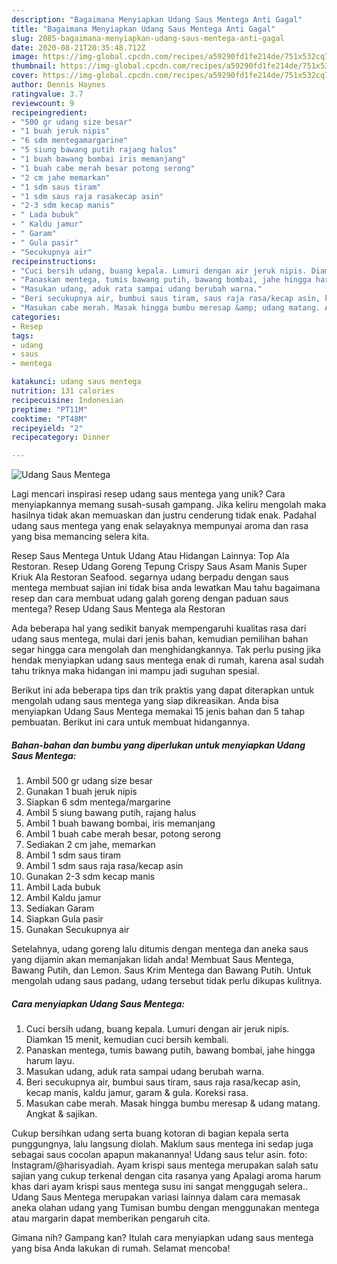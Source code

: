 ```yaml
---
description: "Bagaimana Menyiapkan Udang Saus Mentega Anti Gagal"
title: "Bagaimana Menyiapkan Udang Saus Mentega Anti Gagal"
slug: 2085-bagaimana-menyiapkan-udang-saus-mentega-anti-gagal
date: 2020-08-21T20:35:48.712Z
image: https://img-global.cpcdn.com/recipes/a59290fd1fe214de/751x532cq70/udang-saus-mentega-foto-resep-utama.jpg
thumbnail: https://img-global.cpcdn.com/recipes/a59290fd1fe214de/751x532cq70/udang-saus-mentega-foto-resep-utama.jpg
cover: https://img-global.cpcdn.com/recipes/a59290fd1fe214de/751x532cq70/udang-saus-mentega-foto-resep-utama.jpg
author: Dennis Haynes
ratingvalue: 3.7
reviewcount: 9
recipeingredient:
- "500 gr udang size besar"
- "1 buah jeruk nipis"
- "6 sdm mentegamargarine"
- "5 siung bawang putih rajang halus"
- "1 buah bawang bombai iris memanjang"
- "1 buah cabe merah besar potong serong"
- "2 cm jahe memarkan"
- "1 sdm saus tiram"
- "1 sdm saus raja rasakecap asin"
- "2-3 sdm kecap manis"
- " Lada bubuk"
- " Kaldu jamur"
- " Garam"
- " Gula pasir"
- "Secukupnya air"
recipeinstructions:
- "Cuci bersih udang, buang kepala. Lumuri dengan air jeruk nipis. Diamkan 15 menit, kemudian cuci bersih kembali."
- "Panaskan mentega, tumis bawang putih, bawang bombai, jahe hingga harum layu."
- "Masukan udang, aduk rata sampai udang berubah warna."
- "Beri secukupnya air, bumbui saus tiram, saus raja rasa/kecap asin, kecap manis, kaldu jamur, garam &amp; gula. Koreksi rasa."
- "Masukan cabe merah. Masak hingga bumbu meresap &amp; udang matang. Angkat &amp; sajikan."
categories:
- Resep
tags:
- udang
- saus
- mentega

katakunci: udang saus mentega 
nutrition: 131 calories
recipecuisine: Indonesian
preptime: "PT11M"
cooktime: "PT48M"
recipeyield: "2"
recipecategory: Dinner

---
```



![Udang Saus Mentega](https://img-global.cpcdn.com/recipes/a59290fd1fe214de/751x532cq70/udang-saus-mentega-foto-resep-utama.jpg)

Lagi mencari inspirasi resep udang saus mentega yang unik? Cara menyiapkannya memang susah-susah gampang. Jika keliru mengolah maka hasilnya tidak akan memuaskan dan justru cenderung tidak enak. Padahal udang saus mentega yang enak selayaknya mempunyai aroma dan rasa yang bisa memancing selera kita.

Resep Saus Mentega Untuk Udang Atau Hidangan Lainnya: Top Ala Restoran. Resep Udang Goreng Tepung Crispy Saus Asam Manis Super Kriuk Ala Restoran Seafood. segarnya udang berpadu dengan saus mentega membuat sajian ini tidak bisa anda lewatkan Mau tahu bagaimana resep dan cara membuat udang galah goreng dengan paduan saus mentega? Resep Udang Saus Mentega ala Restoran

Ada beberapa hal yang sedikit banyak mempengaruhi kualitas rasa dari udang saus mentega, mulai dari jenis bahan, kemudian pemilihan bahan segar hingga cara mengolah dan menghidangkannya. Tak perlu pusing jika hendak menyiapkan udang saus mentega enak di rumah, karena asal sudah tahu triknya maka hidangan ini mampu jadi suguhan spesial.


Berikut ini ada beberapa tips dan trik praktis yang dapat diterapkan untuk mengolah udang saus mentega yang siap dikreasikan. Anda bisa menyiapkan Udang Saus Mentega memakai 15 jenis bahan dan 5 tahap pembuatan. Berikut ini cara untuk membuat hidangannya.

<!--inarticleads1-->

##### Bahan-bahan dan bumbu yang diperlukan untuk menyiapkan Udang Saus Mentega:

1. Ambil 500 gr udang size besar
1. Gunakan 1 buah jeruk nipis
1. Siapkan 6 sdm mentega/margarine
1. Ambil 5 siung bawang putih, rajang halus
1. Ambil 1 buah bawang bombai, iris memanjang
1. Ambil 1 buah cabe merah besar, potong serong
1. Sediakan 2 cm jahe, memarkan
1. Ambil 1 sdm saus tiram
1. Ambil 1 sdm saus raja rasa/kecap asin
1. Gunakan 2-3 sdm kecap manis
1. Ambil  Lada bubuk
1. Ambil  Kaldu jamur
1. Sediakan  Garam
1. Siapkan  Gula pasir
1. Gunakan Secukupnya air


Setelahnya, udang goreng lalu ditumis dengan mentega dan aneka saus yang dijamin akan memanjakan lidah anda! Membuat Saus Mentega, Bawang Putih, dan Lemon. Saus Krim Mentega dan Bawang Putih. Untuk mengolah udang saus padang, udang tersebut tidak perlu dikupas kulitnya. 

<!--inarticleads2-->

##### Cara menyiapkan Udang Saus Mentega:

1. Cuci bersih udang, buang kepala. Lumuri dengan air jeruk nipis. Diamkan 15 menit, kemudian cuci bersih kembali.
1. Panaskan mentega, tumis bawang putih, bawang bombai, jahe hingga harum layu.
1. Masukan udang, aduk rata sampai udang berubah warna.
1. Beri secukupnya air, bumbui saus tiram, saus raja rasa/kecap asin, kecap manis, kaldu jamur, garam &amp; gula. Koreksi rasa.
1. Masukan cabe merah. Masak hingga bumbu meresap &amp; udang matang. Angkat &amp; sajikan.


Cukup bersihkan udang serta buang kotoran di bagian kepala serta punggungnya, lalu langsung diolah. Maklum saus mentega ini sedap juga sebagai saus cocolan apapun makanannya! Udang saus telur asin. foto: Instagram/@harisyadiah. Ayam krispi saus mentega merupakan salah satu sajian yang cukup terkenal dengan cita rasanya yang Apalagi aroma harum khas dari ayam krispi saus mentega susu ini sangat menggugah selera.. Udang Saus Mentega merupakan variasi lainnya dalam cara memasak aneka olahan udang yang Tumisan bumbu dengan menggunakan mentega atau margarin dapat memberikan pengaruh cita. 

Gimana nih? Gampang kan? Itulah cara menyiapkan udang saus mentega yang bisa Anda lakukan di rumah. Selamat mencoba!
